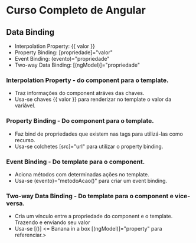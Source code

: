 # Curso Completo de Angular

## Data Binding
- Interpolation Property: {{ valor }} 
- Property Binding: [propriedade]="valor"
- Event Binding: (evento)="propriedade"
- Two-way Data Binding: [(ngModel)]="propriedade"

### Interpolation Property - do component para o template.
- Traz informações do component atráves das chaves.
- Usa-se chaves {{ valor }} para renderizar no template o valor da variável.

### Property Binding - Do component para o template.
- Faz bind de propriedades que existem nas tags para utilizá-las como recurso.
- Usa-se colchetes [src]="url" para utilizar o property binding.

### Event Binding - Do template para o component.
- Aciona métodos com determinadas ações no template.
- Usa-se (evento)="metodoAcao()" para criar um event binding.

### Two-way Data Binding - Do template para o component e vice-versa.
- Cria um vínculo entre a propriedade do component e o template. Trazendo e enviando seu valor
- Usa-se [()] <= Banana in a box [(ngModel)]="property" para referenciar.>